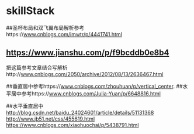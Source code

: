 # skillStack

##圣杯布局和双飞翼布局解析参考https://www.cnblogs.com/imwtr/p/4441741.html
## https://www.jianshu.com/p/f9bcddb0e8b4
把这篇参考文章结合写解析http://www.cnblogs.com/2050/archive/2012/08/13/2636467.html

##垂直居中参考https://www.cnblogs.com/zhouhuan/p/vertical_center.
##水平居中参考https://www.cnblogs.com/Julia-Yuan/p/6648816.html

##水平垂直居中
http://blog.csdn.net/baidu_24024601/article/details/51131368
http://www.jb51.net/css/455619.html
https://www.cnblogs.com/xiaohuochai/p/5438791.html